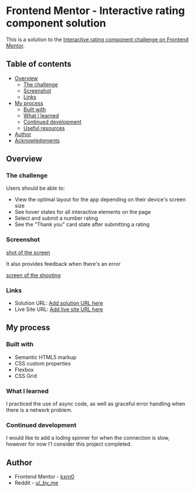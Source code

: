 # Frontend Mentor - Interactive rating component solution

This is a solution to the [Interactive rating component challenge on Frontend Mentor](https://www.frontendmentor.io/challenges/interactive-rating-component-koxpeBUmI).

## Table of contents

- [Overview](#overview)
  - [The challenge](#the-challenge)
  - [Screenshot](#screenshot)
  - [Links](#links)
- [My process](#my-process)
  - [Built with](#built-with)
  - [What I learned](#what-i-learned)
  - [Continued development](#continued-development)
  - [Useful resources](#useful-resources)
- [Author](#author)
- [Acknowledgments](#acknowledgments)

## Overview

### The challenge

Users should be able to:

- View the optimal layout for the app depending on their device's screen size
- See hover states for all interactive elements on the page
- Select and submit a number rating
- See the "Thank you" card state after submitting a rating

### Screenshot

[shot of the screen](./interactive_rating_component/images/cmp.png)

It also provides feedback when there's an error

[screen of the shooting](./interactive_rating_component/images/cmp_0.png)

### Links

- Solution URL: [Add solution URL here](https://github.com/kxrn0/Front-End-Challenges/tree/main/interactive_rating_component)
- Live Site URL: [Add live site URL here](https://kxrn0.github.io/Front-End-Challenges/interactive_rating_component/index.html)

## My process

### Built with

- Semantic HTML5 markup
- CSS custom properties
- Flexbox
- CSS Grid

### What I learned

I practiced the use of async code, as well as graceful error handling when there is a network problem.

### Continued development

I would like to add a loding spinner for when the connection is slow, however for now I'l consider this project completed.

## Author

- Frontend Mentor - [kxrn0](https://www.frontendmentor.io/profile/kxrn0)
- Reddit - [u/_by_me](https://ol.reddit.com/u/_by_me)
